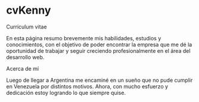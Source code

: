 # cvKenny
Curriculum vitae

En esta página resumo brevemente mis habilidades, estudios y conocimientos, con el objetivo de poder encontrar la empresa que me dé la oportunidad de trabajar y seguir creciendo profesionalmente en el área del desarrollo web.

Acerca de mí

Luego de llegar a Argentina me encaminé en un sueño que no pude cumplir en Venezuela por distintos motivos. Ahora, con mucho esfuerzo y dedicación estoy logrando lo que siempre quise.
